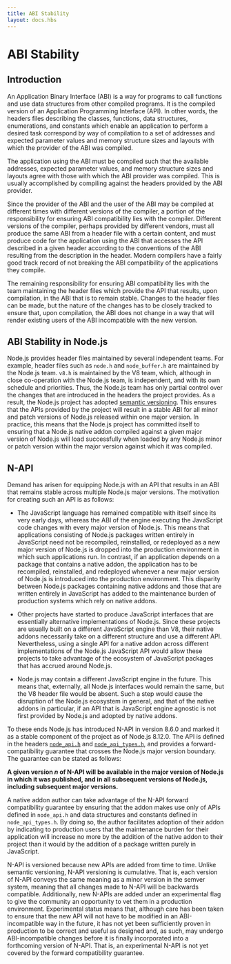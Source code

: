 ```yaml
---
title: ABI Stability
layout: docs.hbs
---
```


# ABI Stability

## Introduction
An Application Binary Interface (ABI) is a way for programs to call functions
and use data structures from other compiled programs. It is the compiled version
of an Application Programming Interface (API). In other words, the headers files
describing the classes, functions, data structures, enumerations, and constants
which enable an application to perform a desired task correspond by way of
compilation to a set of addresses and expected parameter values and memory
structure sizes and layouts with which the provider of the ABI was compiled.

The application using the ABI must be compiled such that the available
addresses, expected parameter values, and memory structure sizes and layouts
agree with those with which the ABI provider was compiled. This is usually
accomplished by compiling against the headers provided by the ABI provider.

Since the provider of the ABI and the user of the ABI may be compiled at
different times with different versions of the compiler, a portion of the
responsibility for ensuring ABI compatibility lies with the compiler. Different
versions of the compiler, perhaps provided by different vendors, must all
produce the same ABI from a header file with a certain content, and must produce
code for the application using the ABI that accesses the API described in a
given header according to the conventions of the ABI resulting from the
description in the header. Modern compilers have a fairly good track record of
not breaking the ABI compatibility of the applications they compile.

The remaining responsibility for ensuring ABI compatibility lies with the team
maintaining the header files which provide the API that results, upon
compilation, in the ABI that is to remain stable. Changes to the header files
can be made, but the nature of the changes has to be closely tracked to ensure
that, upon compilation, the ABI does not change in a way that will render
existing users of the ABI incompatible with the new version.

## ABI Stability in Node.js
Node.js provides header files maintained by several independent teams. For
example, header files such as `node.h` and `node_buffer.h` are maintained by
the Node.js team. `v8.h` is maintained by the V8 team, which, although in close
co-operation with the Node.js team, is independent, and with its own schedule
and priorities. Thus, the Node.js team has only partial control over the
changes that are introduced in the headers the project provides. As a result,
the Node.js project has adopted [semantic versioning](https://semver.org/).
This ensures that the APIs provided by the project will result in a stable ABI
for all minor and patch versions of Node.js released within one major version.
In practice, this means that the Node.js project has committed itself to
ensuring that a Node.js native addon compiled against a given major version of
Node.js will load successfully when loaded by any Node.js minor or patch version
within the major version against which it was compiled.

## N-API
Demand has arisen for equipping Node.js with an API that results in an ABI that
remains stable across multiple Node.js major versions. The motivation for
creating such an API is as follows:

* The JavaScript language has remained compatible with itself since its very
  early days, whereas the ABI of the engine executing the JavaScript code changes
  with every major version of Node.js. This means that applications consisting of
  Node.js packages written entirely in JavaScript need not be recompiled,
  reinstalled, or redeployed as a new major version of Node.js is dropped into
  the production environment in which such applications run. In contrast, if an
  application depends on a package that contains a native addon, the application
  has to be recompiled, reinstalled, and redeployed whenever a new major version
  of Node.js is introduced into the production environment. This disparity
  between Node.js packages containing native addons and those that are written
  entirely in JavaScript has added to the maintenance burden of production
  systems which rely on native addons.

* Other projects have started to produce JavaScript interfaces that are
  essentially alternative implementations of Node.js. Since these projects are
  usually built on a different JavaScript engine than V8, their native addons
  necessarily take on a different structure and use a different API. Nevertheless,
  using a single API for a native addon across different implementations of the
  Node.js JavaScript API would allow these projects to take advantage of the
  ecosystem of JavaScript packages that has accrued around Node.js.

* Node.js may contain a different JavaScript engine in the future. This means
  that, externally, all Node.js interfaces would remain the same, but the V8
  header file would be absent. Such a step would cause the disruption of the
  Node.js ecosystem in general, and that of the native addons in particular, if
  an API that is JavaScript engine agnostic is not first provided by Node.js and
  adopted by native addons.

To these ends Node.js has introduced N-API in version 8.6.0 and marked it as a
stable component of the project as of Node.js 8.12.0. The API is defined in the
headers [`node_api.h`][] and [`node_api_types.h`][], and provides a forward-
compatibility guarantee that crosses the Node.js major version boundary. The
guarantee can be stated as follows:

**A given version *n* of N-API will be available in the major version of
Node.js in which it was published, and in all subsequent versions of Node.js,
including subsequent major versions.**

A native addon author can take advantage of the N-API forward compatibility
guarantee by ensuring that the addon makes use only of APIs defined in
`node_api.h` and data structures and constants defined in `node_api_types.h`.
By doing so, the author facilitates adoption of their addon by indicating to
production users that the maintenance burden for their application will increase
no more by the addition of the native addon to their project than it would by
the addition of a package written purely in JavaScript.

N-API is versioned because new APIs are added from time to time. Unlike
semantic versioning, N-API versioning is cumulative. That is, each version of
N-API conveys the same meaning as a minor version in the semver system, meaning
that all changes made to N-API will be backwards compatible. Additionally, new
N-APIs are added under an experimental flag to give the community an opportunity
to vet them in a production environment. Experimental status means that,
although care has been taken to ensure that the new API will not have to be
modified in an ABI-incompatible way in the future, it has not yet been
sufficiently proven in production to be correct and useful as designed and, as
such, may undergo ABI-incompatible changes before it is finally incorporated
into a forthcoming version of N-API. That is, an experimental N-API is not yet
covered by the forward compatibility guarantee.

[`node_api.h`]: https://github.com/nodejs/node/blob/master/src/node_api.h
[`node_api_types.h`]: https://github.com/nodejs/node/blob/master/src/node_api_types.h
